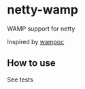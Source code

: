 netty-wamp
==========

WAMP support for netty

Inspired by [wampoc](https://github.com/ocroquette/wampoc)

## How to use

See tests
